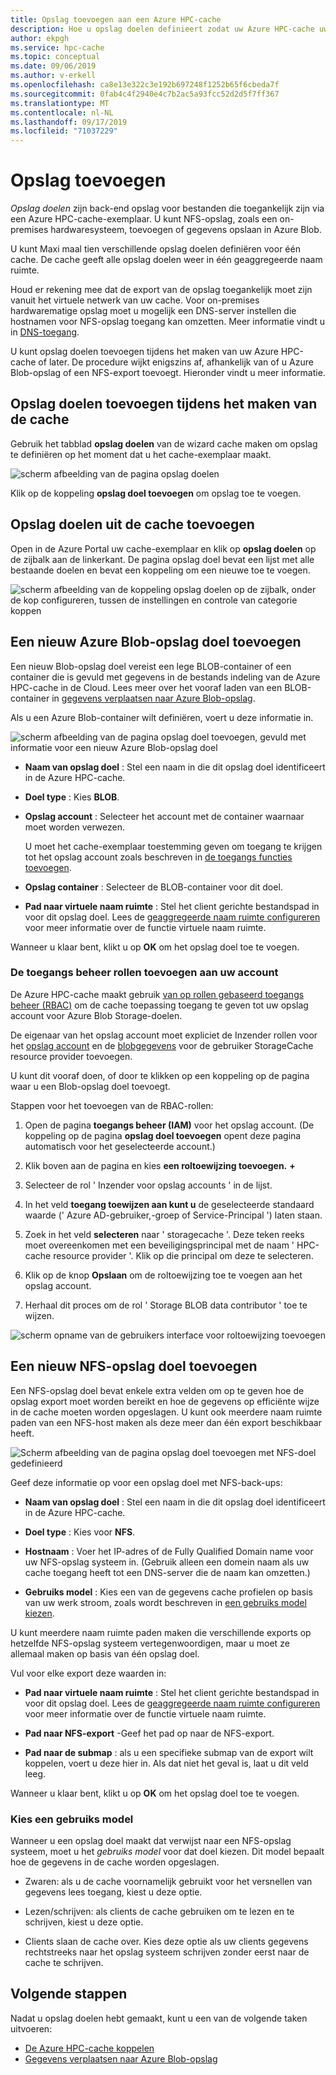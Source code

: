 ```yaml
---
title: Opslag toevoegen aan een Azure HPC-cache
description: Hoe u opslag doelen definieert zodat uw Azure HPC-cache uw on-premises NFS-systeem of Azure Blob-containers voor lange termijn bestands opslag kan gebruiken
author: ekpgh
ms.service: hpc-cache
ms.topic: conceptual
ms.date: 09/06/2019
ms.author: v-erkell
ms.openlocfilehash: ca8e13e322c3e192b697248f1252b65f6cbeda7f
ms.sourcegitcommit: 0fab4c4f2940e4c7b2ac5a93fcc52d2d5f7ff367
ms.translationtype: MT
ms.contentlocale: nl-NL
ms.lasthandoff: 09/17/2019
ms.locfileid: "71037229"
---
```

# <a name="add-storage"></a>Opslag toevoegen

*Opslag doelen* zijn back-end opslag voor bestanden die toegankelijk zijn via een Azure HPC-cache-exemplaar. U kunt NFS-opslag, zoals een on-premises hardwaresysteem, toevoegen of gegevens opslaan in Azure Blob.

U kunt Maxi maal tien verschillende opslag doelen definiëren voor één cache. De cache geeft alle opslag doelen weer in één geaggregeerde naam ruimte.

Houd er rekening mee dat de export van de opslag toegankelijk moet zijn vanuit het virtuele netwerk van uw cache. Voor on-premises hardwarematige opslag moet u mogelijk een DNS-server instellen die hostnamen voor NFS-opslag toegang kan omzetten. Meer informatie vindt u in [DNS-toegang](hpc-cache-prereqs.md#dns-access).

U kunt opslag doelen toevoegen tijdens het maken van uw Azure HPC-cache of later. De procedure wijkt enigszins af, afhankelijk van of u Azure Blob-opslag of een NFS-export toevoegt. Hieronder vindt u meer informatie.

## <a name="add-storage-targets-while-creating-the-cache"></a>Opslag doelen toevoegen tijdens het maken van de cache

Gebruik het tabblad **opslag doelen** van de wizard cache maken om opslag te definiëren op het moment dat u het cache-exemplaar maakt.

![scherm afbeelding van de pagina opslag doelen](media/hpc-cache-storage-targets-pop.png)

Klik op de koppeling **opslag doel toevoegen** om opslag toe te voegen.

## <a name="add-storage-targets-from-the-cache"></a>Opslag doelen uit de cache toevoegen

Open in de Azure Portal uw cache-exemplaar en klik op **opslag doelen** op de zijbalk aan de linkerkant. De pagina opslag doel bevat een lijst met alle bestaande doelen en bevat een koppeling om een nieuwe toe te voegen.

![scherm afbeelding van de koppeling opslag doelen op de zijbalk, onder de kop configureren, tussen de instellingen en controle van categorie koppen](media/hpc-cache-storage-targets-sidebar.png)

## <a name="add-a-new-azure-blob-storage-target"></a>Een nieuw Azure Blob-opslag doel toevoegen

Een nieuw Blob-opslag doel vereist een lege BLOB-container of een container die is gevuld met gegevens in de bestands indeling van de Azure HPC-cache in de Cloud. Lees meer over het vooraf laden van een BLOB-container in [gegevens verplaatsen naar Azure Blob-opslag](hpc-cache-ingest.md).

Als u een Azure Blob-container wilt definiëren, voert u deze informatie in.

![scherm afbeelding van de pagina opslag doel toevoegen, gevuld met informatie voor een nieuw Azure Blob-opslag doel](media/hpc-cache-add-blob.png)

* **Naam van opslag doel** : Stel een naam in die dit opslag doel identificeert in de Azure HPC-cache.
* **Doel type** : Kies **BLOB**.
* **Opslag account** : Selecteer het account met de container waarnaar moet worden verwezen.

  U moet het cache-exemplaar toestemming geven om toegang te krijgen tot het opslag account zoals beschreven in [de toegangs functies toevoegen](#add-the-access-control-roles-to-your-account).
* **Opslag container** : Selecteer de BLOB-container voor dit doel.

* **Pad naar virtuele naam ruimte** : Stel het client gerichte bestandspad in voor dit opslag doel. Lees de [geaggregeerde naam ruimte configureren](hpc-cache-namespace.md) voor meer informatie over de functie virtuele naam ruimte.

Wanneer u klaar bent, klikt u op **OK** om het opslag doel toe te voegen.

### <a name="add-the-access-control-roles-to-your-account"></a>De toegangs beheer rollen toevoegen aan uw account

De Azure HPC-cache maakt gebruik [van op rollen gebaseerd toegangs beheer (RBAC)](https://docs.microsoft.com/azure/role-based-access-control/index) om de cache toepassing toegang te geven tot uw opslag account voor Azure Blob Storage-doelen.

De eigenaar van het opslag account moet expliciet de Inzender rollen voor het [opslag account](https://docs.microsoft.com/azure/role-based-access-control/built-in-roles#storage-account-contributor) en de [blobgegevens](https://docs.microsoft.com/azure/role-based-access-control/built-in-roles#storage-blob-data-contributor) voor de gebruiker StorageCache resource provider toevoegen.

U kunt dit vooraf doen, of door te klikken op een koppeling op de pagina waar u een Blob-opslag doel toevoegt.

Stappen voor het toevoegen van de RBAC-rollen:

1. Open de pagina **toegangs beheer (IAM)** voor het opslag account. (De koppeling op de pagina **opslag doel toevoegen** opent deze pagina automatisch voor het geselecteerde account.)

1. Klik boven aan de pagina en kies **een roltoewijzing toevoegen.** **+**

1. Selecteer de rol ' Inzender voor opslag accounts ' in de lijst.

1. In het veld **toegang toewijzen aan kunt u** de geselecteerde standaard waarde (' Azure AD-gebruiker,-groep of Service-Principal ') laten staan.  

1. Zoek in het veld **selecteren** naar ' storagecache '.  Deze teken reeks moet overeenkomen met een beveiligingsprincipal met de naam ' HPC-cache resource provider '. Klik op die principal om deze te selecteren.

1. Klik op de knop **Opslaan** om de roltoewijzing toe te voegen aan het opslag account.

1. Herhaal dit proces om de rol ' Storage BLOB data contributor ' toe te wijzen.  

![scherm opname van de gebruikers interface voor roltoewijzing toevoegen](media/hpc-cache-add-role.png)

## <a name="add-a-new-nfs-storage-target"></a>Een nieuw NFS-opslag doel toevoegen

Een NFS-opslag doel bevat enkele extra velden om op te geven hoe de opslag export moet worden bereikt en hoe de gegevens op efficiënte wijze in de cache moeten worden opgeslagen. U kunt ook meerdere naam ruimte paden van een NFS-host maken als deze meer dan één export beschikbaar heeft.

![Scherm afbeelding van de pagina opslag doel toevoegen met NFS-doel gedefinieerd](media/hpc-cache-add-nfs-target.png)

Geef deze informatie op voor een opslag doel met NFS-back-ups:

* **Naam van opslag doel** : Stel een naam in die dit opslag doel identificeert in de Azure HPC-cache.

* **Doel type** : Kies voor **NFS**.

* **Hostnaam** : Voer het IP-adres of de Fully Qualified Domain name voor uw NFS-opslag systeem in. (Gebruik alleen een domein naam als uw cache toegang heeft tot een DNS-server die de naam kan omzetten.)

* **Gebruiks model** : Kies een van de gegevens cache profielen op basis van uw werk stroom, zoals wordt beschreven in [een gebruiks model kiezen](#choose-a-usage-model).

U kunt meerdere naam ruimte paden maken die verschillende exports op hetzelfde NFS-opslag systeem vertegenwoordigen, maar u moet ze allemaal maken op basis van één opslag doel.

Vul voor elke export deze waarden in:

* **Pad naar virtuele naam ruimte** : Stel het client gerichte bestandspad in voor dit opslag doel. Lees de [geaggregeerde naam ruimte configureren](hpc-cache-namespace.md) voor meer informatie over de functie virtuele naam ruimte.

<!--  The virtual path should start with a slash ``/``. -->

* **Pad naar NFS-export** -Geef het pad op naar de NFS-export.

* **Pad naar de submap** : als u een specifieke submap van de export wilt koppelen, voert u deze hier in. Als dat niet het geval is, laat u dit veld leeg. 

Wanneer u klaar bent, klikt u op **OK** om het opslag doel toe te voegen.

### <a name="choose-a-usage-model"></a>Kies een gebruiks model 
<!-- link in GUI to this heading -->

Wanneer u een opslag doel maakt dat verwijst naar een NFS-opslag systeem, moet u het *gebruiks model* voor dat doel kiezen. Dit model bepaalt hoe de gegevens in de cache worden opgeslagen.

* Zwaren: als u de cache voornamelijk gebruikt voor het versnellen van gegevens lees toegang, kiest u deze optie. 

* Lezen/schrijven: als clients de cache gebruiken om te lezen en te schrijven, kiest u deze optie.

* Clients slaan de cache over. Kies deze optie als uw clients gegevens rechtstreeks naar het opslag systeem schrijven zonder eerst naar de cache te schrijven.

## <a name="next-steps"></a>Volgende stappen

Nadat u opslag doelen hebt gemaakt, kunt u een van de volgende taken uitvoeren:

* [De Azure HPC-cache koppelen](hpc-cache-mount.md)
* [Gegevens verplaatsen naar Azure Blob-opslag](hpc-cache-ingest.md)